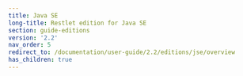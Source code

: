 ```yaml
---
title: Java SE
long-title: Restlet edition for Java SE
section: guide-editions
version: '2.2'
nav_order: 5
redirect_to: /documentation/user-guide/2.2/editions/jse/overview
has_children: true
---
```

